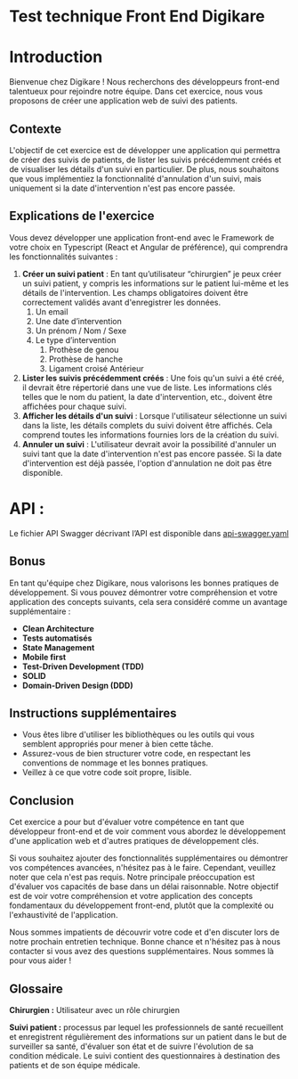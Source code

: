 # Test technique Front End Digikare

# Introduction

Bienvenue chez Digikare ! Nous recherchons des développeurs front-end talentueux pour rejoindre notre équipe. Dans cet exercice, nous vous proposons de créer une application web de suivi des patients.

## Contexte

L'objectif de cet exercice est de développer une application qui permettra de créer des suivis de patients, de lister les suivis précédemment créés et de visualiser les détails d'un suivi en particulier. De plus, nous souhaitons que vous implémentiez la fonctionnalité d'annulation d'un suivi, mais uniquement si la date d'intervention n'est pas encore passée.

## **Explications de l'exercice**

Vous devez développer une application front-end avec le Framework de votre choix en Typescript (React et Angular de préférence), qui comprendra les fonctionnalités suivantes :

1. **Créer un suivi patient** : En tant qu’utilisateur “chirurgien” je peux créer un suivi patient, y compris les informations sur le patient lui-même et les détails de l'intervention. Les champs obligatoires doivent être correctement validés avant d'enregistrer les données.
    1. Un email
    2. Une date d’intervention
    3. Un prénom / Nom / Sexe
    4. Le type d’intervention
        1. Prothèse de genou
        2. Prothèse de hanche
        3. Ligament croisé Antérieur
2. **Lister les suivis précédemment créés** : Une fois qu'un suivi a été créé, il devrait être répertorié dans une vue de liste. Les informations clés telles que le nom du patient, la date d'intervention, etc., doivent être affichées pour chaque suivi.
3. **Afficher les détails d'un suivi** : Lorsque l'utilisateur sélectionne un suivi dans la liste, les détails complets du suivi doivent être affichés. Cela comprend toutes les informations fournies lors de la création du suivi.
4. **Annuler un suivi** : L'utilisateur devrait avoir la possibilité d'annuler un suivi tant que la date d'intervention n'est pas encore passée. Si la date d'intervention est déjà passée, l'option d'annulation ne doit pas être disponible.

# API :

Le fichier API Swagger décrivant l’API est disponible dans  [api-swagger.yaml](docs/api-swagger.yaml)

## **Bonus**

En tant qu'équipe chez Digikare, nous valorisons les bonnes pratiques de développement. Si vous pouvez démontrer votre compréhension et votre application des concepts suivants, cela sera considéré comme un avantage supplémentaire :

- **Clean Architecture**
- **Tests automatisés**
- **State Management**
- **Mobile first**
- **Test-Driven Development (TDD)**
- **SOLID**
- **Domain-Driven Design (DDD)**

## **Instructions supplémentaires**

- Vous êtes libre d'utiliser les bibliothèques ou les outils qui vous semblent appropriés pour mener à bien cette tâche.
- Assurez-vous de bien structurer votre code, en respectant les conventions de nommage et les bonnes pratiques.
- Veillez à ce que votre code soit propre, lisible.

## **Conclusion**

Cet exercice a pour but d'évaluer votre compétence en tant que développeur front-end et de voir comment vous abordez le développement d'une application web et d'autres pratiques de développement clés.

Si vous souhaitez ajouter des fonctionnalités supplémentaires ou démontrer vos compétences avancées, n'hésitez pas à le faire. Cependant, veuillez noter que cela n'est pas requis. Notre principale préoccupation est d'évaluer vos capacités de base dans un délai raisonnable. Notre objectif est de voir votre compréhension et votre application des concepts fondamentaux du développement front-end, plutôt que la complexité ou l'exhaustivité de l'application.

Nous sommes impatients de découvrir votre code et d'en discuter lors de notre prochain entretien technique. Bonne chance et n'hésitez pas à nous contacter si vous avez des questions supplémentaires. Nous sommes là pour vous aider !

## Glossaire

**Chirurgien :** Utilisateur avec un rôle chirurgien

**Suivi patient :** processus par lequel les professionnels de santé recueillent et enregistrent régulièrement des informations sur un patient dans le but de surveiller sa santé, d'évaluer son état et de suivre l'évolution de sa condition médicale. Le suivi contient des questionnaires à destination des patients et de son équipe médicale.
